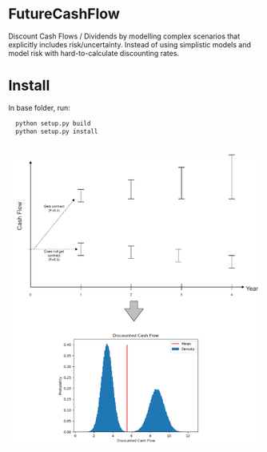 # FutureCashFlow
Discount Cash Flows / Dividends by modelling complex scenarios that explicitly includes risk/uncertainty.
Instead of using simplistic models and model risk with hard-to-calculate discounting rates.

# Install
In base folder, run: 
```
  python setup.py build
  python setup.py install
```


#

![alt text](examples/contract_yes_no.png "Logo Title Text 1")
